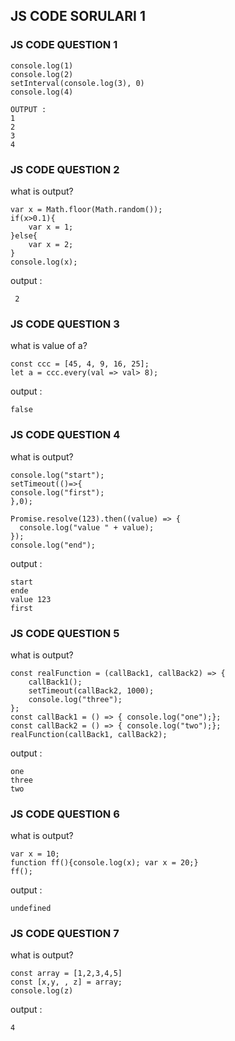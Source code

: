 ## JS CODE SORULARI 1

### JS CODE QUESTION 1
```
console.log(1)
console.log(2)
setInterval(console.log(3), 0)
console.log(4)
```
```
OUTPUT : 
1
2
3
4
``` 
### JS CODE QUESTION 2
what is output?
```
var x = Math.floor(Math.random());
if(x>0.1){
    var x = 1; 
}else{
    var x = 2;
}
console.log(x);  
``` 
output : 
```
 2
``` 
### JS CODE QUESTION 3
what is value of a?
```
const ccc = [45, 4, 9, 16, 25];
let a = ccc.every(val => val> 8);
``` 
output : 
```
false
``` 
### JS CODE QUESTION 4
what is output?
```
console.log("start");
setTimeout(()=>{
console.log("first");
},0);

Promise.resolve(123).then((value) => {
  console.log("value " + value);
});
console.log("end");
``` 
output : 
```
start
ende
value 123
first
```
### JS CODE QUESTION 5
what is output?
```
const realFunction = (callBack1, callBack2) => {
	callBack1();
	setTimeout(callBack2, 1000);
	console.log("three");
};
const callBack1 = () => { console.log("one");};
const callBack2 = () => { console.log("two");};
realFunction(callBack1, callBack2);
```
output : 
```
one
three
two
```
### JS CODE QUESTION 6
what is output?
```
var x = 10;
function ff(){console.log(x); var x = 20;}
ff();
```
output : 
```
undefined
```
### JS CODE QUESTION 7
what is output?
```
const array = [1,2,3,4,5]
const [x,y, , z] = array;
console.log(z)
```
output : 
```
4
```


